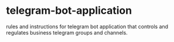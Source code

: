 # telegram-bot-application
rules and instructions for telegram bot application that controls and regulates business telegram groups and channels.
